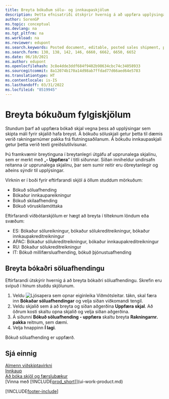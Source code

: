 ```yaml
---
title: Breyta bókuðum sölu- og innkaupaskjölum
description: Þetta efnisatriði útskýrir hvernig á að uppfæra upplýsingar á bókuðu skjali eins og söluskjali eða innkaupareikningi þegar upplýsingar sem eiga við hafa breyst.
author: SorenGP
ms.topic: conceptual
ms.devlang: na
ms.tgt_pltfrm: na
ms.workload: na
ms.reviewer: edupont
ms.search.keywords: Posted document, editable, posted sales shipment, posted purchase invoice, posted return shipment, posted return receipt, Business Central, business document
ms.search.form: 130, 138, 142, 146, 6660, 6662, 6650, 6652
ms.date: 06/10/2021
ms.author: edupont
ms.openlocfilehash: 3c8e4dde3ddf684f9402b98634cbc74c34058933
ms.sourcegitcommit: 8a12074b170a14d98ab7ffdad77d66aed64e5783
ms.translationtype: HT
ms.contentlocale: is-IS
ms.lasthandoff: 03/31/2022
ms.locfileid: "8519945"
---
```

# <a name="edit-posted-documents"></a>Breyta bókuðum fylgiskjölum

Stundum þarf að uppfæra bókað skjal vegna þess að upplýsingar sem skipta máli fyrir skjalið hafa breyst. Á bókuðu söluskjali getur þetta til dæmis verið rakningarnúmer pakka frá flutningsaðilanum. Á bókuðu innkaupaskjali getur þetta verið texti greiðslutilvísunar.

Þú framkvæmir breytinguna í breytanlegri útgáfu af upprunalega skjalinu, sem er merkt með „**- Uppfæra**“ í titli síðunnar. Síðan inniheldur undirsafn reitanna úr upprunalega skjalinu, þar sem sumir reitir eru óbreytanlegir og aðeins sýndir til upplýsingar.

Virknin er í boði fyrir eftirfarandi skjöl á öllum studdum mörkuðum:

- Bókuð söluafhending
- Bókaður innkaupareikningur
- Bókuð skilaafhending
- Bókuð vöruskilamóttaka

Eftirfarandi viðbótarskjölum er hægt að breyta í tilteknum löndum eða svæðum:

- ES: Bókaður sölureikningur, bókaður sölukreditreikningur, bókaður innkaupakreditreikningur
- APAC: Bókaður sölukreditreikningur, bókaður innkaupakreditreikningur
- RU: Bókaður sölukreditreikningur
- IT: Bókuð millifærsluafhending, bókuð þjónustuafhending

## <a name="to-edit-a-posted-sales-shipment"></a>Breyta bókaðri söluafhendingu

Eftirfarandi útskýrir hvernig á að breyta bókaðri söluafhendingu. Skrefin eru svipuð í hinum studdu skjölunum.

1. Veldu ![Ljósapera sem opnar eiginleika Viðmótsleitar.](media/ui-search/search_small.png "Segðu mér hvað þú vilt gera") tákn, skal færa inn **Bókaðar söluafhendingar** og velja síðan viðkomandi tengil.
2. Veldu skjalið sem á að breyta og síðan aðgerðina **Uppfæra skjal**. Að öðrum kosti skaltu opna skjalið og velja síðan aðgerðina.
3. Á síðunni **Bókuð söluafhending - uppfæra** skaltu breyta **Rakningarnr. pakka** reitnum, sem dæmi.
4. Velja hnappinn **Í lagi**.

Bókuð söluafhending er uppfærð.

## <a name="see-also"></a>Sjá einnig

[Almenn viðskiptavirkni](ui-across-business-areas.md)  
[Innkaup](purchasing-manage-purchasing.md)  
[Að bóka skjöl og færslubækur](ui-post-documents-journals.md)  
[Vinna með [!INCLUDE[prod_short](includes/prod_short.md)]](ui-work-product.md)  


[!INCLUDE[footer-include](includes/footer-banner.md)]